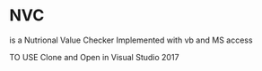 # NVC
is a Nutrional Value Checker Implemented with vb and MS access


TO USE Clone and Open in Visual Studio 2017
